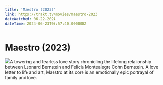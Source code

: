 ```yaml
---
title: 'Maestro (2023)' 
link: https://trakt.tv/movies/maestro-2023
dateWatched: 06-22-2024
dateTime: 2024-06-23T05:57:40.000000Z
---
```

# Maestro (2023)

![](https://walter.trakt.tv/images/movies/000/371/754/fanarts/thumb/0f1f84d202.jpg)A towering and fearless love story chronicling the lifelong relationship between Leonard Bernstein and Felicia Montealegre Cohn Bernstein. A love letter to life and art, Maestro at its core is an emotionally epic portrayal of family and love.